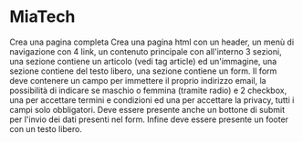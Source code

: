 # MiaTech
	

Crea una pagina completa
Crea una pagina html con un header, un menù di navigazione con 4 link, un contenuto principale con all'interno 3 sezioni, una sezione contiene un articolo (vedi tag article) ed un'immagine, una sezione contiene del testo libero, una sezione contiene un form. Il form deve contenere un campo per immettere il proprio indirizzo email, la possibilità di indicare se maschio o femmina (tramite radio) e 2 checkbox, una per accettare termini e condizioni ed una per accettare la privacy, tutti i campi solo obbligatori. Deve essere presente anche un bottone di submit per l'invio dei dati presenti nel form. Infine deve essere presente un footer con un testo libero.